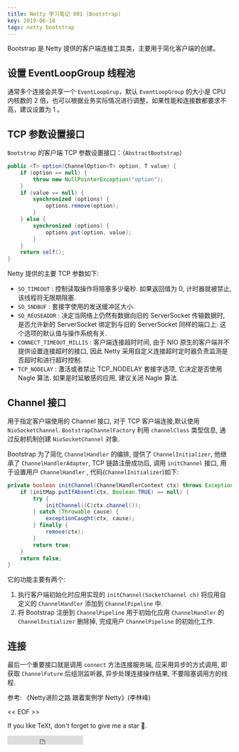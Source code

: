 ```yaml
---
title: Netty 学习笔记 001 (Bootstrap)
key: 2019-06-18
tags: netty bootstrap
---
```




Bootstrap 是 Netty 提供的客户端连接工具类，主要用于简化客户端的创建。



<!--more-->

## 设置 EventLoopGroup 线程池

通常多个连接会共享一个 `EventLoopGrup`，默认 `EventLoopGroup` 的大小是 CPU 内核数的 2 倍，也可以根据业务实际情况进行调整，如果性能和连接数都要求不高，建议设置为 1 。



## TCP 参数设置接口

`Bootstrap` 的客户端 TCP 参数设置接口：（`AbstractBootstrap`）



```java
public <T> option(ChannelOption<T> option, T value) {
    if (option == null) {
        throw new NullPointerException("option");
    }
    if (value == null) {
        synchronized (options) {
            options.remove(option);
        }
    } else {
        synchronized (options) {
            options.put(option, value);
        }
    }
    return self();
}
```



Netty 提供的主要 TCP 参数如下:



- `SO_TIMEOUT` : 控制读取操作将阻塞多少毫秒. 如果返回值为 0, 计时器就被禁止, 该线程将无限期阻塞.
- `SO_SNDBUF` :  套接字使用的发送缓冲区大小.
- `SO_REUSEADDR` : 决定当网络上仍然有数据向旧的 ServerSocket 传输数据时,  是否允许新的 ServerSocket 绑定到与旧的 ServerSocket 同样的端口上. 这个选项的默认值与操作系统有关.
- `CONNECT_TIMEOUT_MILLIS` : 客户端连接超时时间, 由于 NIO 原生的客户端并不提供设置连接超时的接口, 因此 Netty 采用自定义连接超时定时器负责监测是否超时和进行超时控制.
- `TCP_NODELAY` :  激活或者禁止 TCP_NODELAY  套接字选项, 它决定是否使用 Nagle 算法. 如果是时延敏感的应用, 建议关闭 Nagle 算法.

## Channel 接口

用于指定客户端使用的 Channel 接口, 对于 TCP 客户端连接,默认使用 `NioSocketChannel`. `BootstrapChannelFactory` 利用  `channelClass` 类型信息, 通过反射机制创建 `NioSocketChannel` 对象.



Bootstrap 为了简化 `ChannelHandler` 的编排, 提供了 `ChannelInitializer`, 他继承了 `ChannelHandlerAdapter`, TCP 链路注册成功后, 调用 `initChannel` 接口, 用于设置用户 `ChannelHandler` , 代码(`ChannelInitializer`)如下:



```java
private boolean initChannel(ChannelHandlerContext ctx) throws Exception {
    if (initMap.putIfAbsent(ctx, Boolean.TRUE) == null) {
        try {
            initChannel((C)ctx.channel());
        } catch (Throwable cause) {
            exceptionCaught(ctx, cause);
        } finally {
            remove(ctx);
        }
        return true;
    } 
    return false;
}
```



它的功能主要有两个:



1. 执行客户端初始化时应用实现的 `initChannel(SocketChannel ch)` 将应用自定义的 `ChannelHandler` 添加到 `ChannelPipeline` 中.
2. 将 Bootstrap 注册到 `ChannelPipeline` 用于初始化应用 `ChannelHandler` 的 `ChannelInitializer` 删除掉, 完成用户 `ChannelPipeline` 的初始化工作.

## 连接



最后一个重要接口就是调用 `connect` 方法连接服务端,  应采用异步的方式调用, 即获取 `ChannelFuture` 后组测监听器, 异步处理连接操作结果, 不要阻塞调用方的线程.



参考: 《Netty进阶之路 跟着案例学 Netty》(李林峰)















<< EOF >>

If you like TeXt, don't forget to give me a star :star2:.

<iframe src="https://ghbtns.com/github-btn.html?user=kitian616&repo=jekyll-TeXt-theme&type=star&count=true" frameborder="0" scrolling="0" width="170px" height="20px"></iframe>
